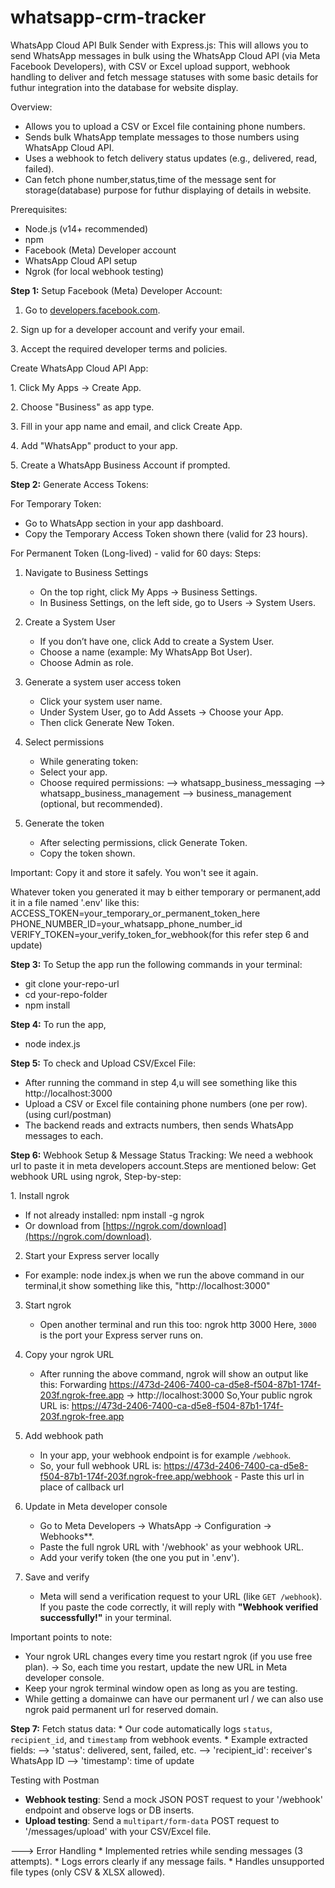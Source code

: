# whatsapp-crm-tracker
WhatsApp Cloud API Bulk Sender with Express.js:
This will allows you to send WhatsApp messages in bulk using the WhatsApp Cloud API (via Meta Facebook Developers), with CSV or Excel upload support, webhook handling to deliver and fetch message statuses with some basic details for futhur integration into the database for website display.

Overview:
* Allows you to upload a CSV or Excel file containing phone numbers.
* Sends bulk WhatsApp template messages to those numbers using WhatsApp Cloud API.
* Uses a webhook to fetch delivery status updates (e.g., delivered, read, failed).
* Can fetch phone number,status,time of the message sent for storage(database) purpose for futhur displaying of details in website.

Prerequisites:
* Node.js (v14+ recommended)
* npm
* Facebook (Meta) Developer account
* WhatsApp Cloud API setup
* Ngrok (for local webhook testing)

**Step 1:**
Setup Facebook (Meta) Developer Account:

1. Go to [developers.facebook.com](https://developers.facebook.com/).

2️. Sign up for a developer account and verify your email.

3️. Accept the required developer terms and policies.

Create WhatsApp Cloud API App:

1️. Click My Apps → Create App.

2️. Choose "Business" as app type.

3️. Fill in your app name and email, and click Create App.

4️. Add "WhatsApp" product to your app.

5️. Create a WhatsApp Business Account if prompted.

**Step 2:**
Generate Access Tokens:

For Temporary Token:

* Go to WhatsApp section in your app dashboard.
* Copy the Temporary Access Token shown there (valid for 23 hours).

For Permanent Token (Long-lived) - valid for 60 days:
Steps:
1. Navigate to Business Settings
   * On the top right, click My Apps → Business Settings.
   * In Business Settings, on the left side, go to Users → System Users.

2. Create a System User
   * If you don’t have one, click Add to create a System User.
   * Choose a name (example: My WhatsApp Bot User).
   * Choose Admin as role.

3. Generate a system user access token
    * Click your system user name.
    * Under System User, go to Add Assets → Choose your App.
    * Then click Generate New Token.

4. Select permissions
    * While generating token:
    * Select your app.
    * Choose required permissions:
    --> whatsapp_business_messaging
    --> whatsapp_business_management
    --> business_management (optional, but recommended).

5. Generate the token
     * After selecting permissions, click Generate Token.
     * Copy the token shown.
       
Important: Copy it and store it safely. You won't see it again.

Whatever token you generated it may b either temporary or permanent,add it in a file named '.env' like this:
ACCESS_TOKEN=your_temporary_or_permanent_token_here
PHONE_NUMBER_ID=your_whatsapp_phone_number_id
VERIFY_TOKEN=your_verify_token_for_webhook(for this refer step 6 and update)

**Step 3:**
To Setup the app run the following commands in your terminal:
  * git clone your-repo-url
  * cd your-repo-folder
  * npm install

**Step 4:**
To run the app,
   * node index.js
 
**Step 5:**
To check and Upload CSV/Excel File:
   * After running the command in step 4,u will see something like this http://localhost:3000 
   * Upload a CSV or Excel file containing phone numbers (one per row).(using curl/postman)
   * The backend reads and extracts numbers, then sends WhatsApp messages to each.

**Step 6:**
Webhook Setup & Message Status Tracking:
We need a webhook url to paste it in meta developers account.Steps are mentioned below:
Get webhook URL using ngrok,
Step-by-step:

1️. Install ngrok
  * If not already installed:
      npm install -g ngrok
  * Or download from [https://ngrok.com/download](https://ngrok.com/download).
2. Start your Express server locally
  * For example:
     node index.js
when we run the above command in our terminal,it show something like this,
"http://localhost:3000"

3. Start ngrok
   * Open another terminal and run this too:
       ngrok http 3000
       Here, `3000` is the port your Express server runs on.

4. Copy your ngrok URL
   * After running the above command, ngrok will show an output like this:
       Forwarding    https://473d-2406-7400-ca-d5e8-f504-87b1-174f-203f.ngrok-free.app -> http://localhost:3000
       So,Your public ngrok URL is:
       https://473d-2406-7400-ca-d5e8-f504-87b1-174f-203f.ngrok-free.app
   
5. Add webhook path
   * In your app, your webhook endpoint is for example `/webhook`.
   * So, your full webhook URL is:
        https://473d-2406-7400-ca-d5e8-f504-87b1-174f-203f.ngrok-free.app/webhook - Paste this url in place of callback url
6. Update in Meta developer console
    * Go to Meta Developers → WhatsApp → Configuration → Webhooks**.
    * Paste the full ngrok URL with '/webhook' as your webhook URL.
    * Add your verify token (the one you put in '.env').

7. Save and verify
   * Meta will send a verification request to your URL (like `GET /webhook`).
   If you paste the code correctly, it will reply with **"Webhook verified successfully!"** in your terminal.

Important points to note:
   * Your ngrok URL changes every time you restart ngrok (if you use free plan).
       → So, each time you restart, update the new URL in Meta developer console.
   * Keep your ngrok terminal window open as long as you are testing.
   * While getting a domainwe can have our permanent url / we can also use ngrok paid permanent url for reserved domain.

**Step 7:**
Fetch status data:
    * Our code automatically logs `status`, `recipient_id`, and `timestamp` from webhook events.
    * Example extracted fields:
    --> 'status': delivered, sent, failed, etc.
    --> 'recipient_id': receiver's WhatsApp ID
    --> 'timestamp': time of update
    
Testing with Postman

   * **Webhook testing**: Send a mock JSON POST request to your '/webhook' endpoint and observe logs or DB inserts.
   * **Upload testing**: Send a `multipart/form-data` POST request to '/messages/upload' with your CSV/Excel file.

---> Error Handling
    * Implemented retries while sending messages (3 attempts).
    * Logs errors clearly if any message fails.
    * Handles unsupported file types (only CSV & XLSX allowed).


